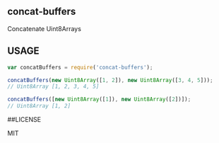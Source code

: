 ## concat-buffers

Concatenate Uint8Arrays

## USAGE

```js
var concatBuffers = require('concat-buffers');

concatBuffers(new Uint8Array([1, 2]), new Uint8Array([3, 4, 5]));
// Uint8Array [1, 2, 3, 4, 5]

concatBuffers([new Uint8Array([1]), new Uint8Array([2])]);
// Uint8Array [1, 2]
```

##LICENSE

MIT

